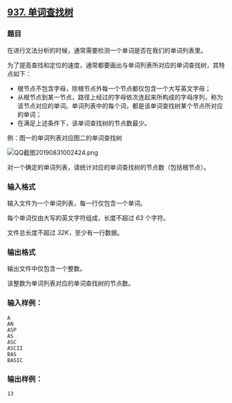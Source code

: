 ## [937. 单词查找树](https://www.acwing.com/problem/content/939/)

### 题目

在进行文法分析的时候，通常需要检测一个单词是否在我们的单词列表里。

为了提高查找和定位的速度，通常都要画出与单词列表所对应的单词查找树，其特点如下：

- 根节点不包含字母，除根节点外每一个节点都仅包含一个大写英文字母；
- 从根节点到某一节点，路径上经过的字母依次连起来所构成的字母序列，称为该节点对应的单词。单词列表中的每个词，都是该单词查找树某个节点所对应的单词；
- 在满足上述条件下，该单词查找树的节点数最少。

例：图一的单词列表对应图二的单词查找树

 ![QQ截图20190831002424.png](https://cdn.acwing.com/media/article/image/2019/08/31/19_a883c86ccb-QQ截图20190831002424.png)

对一个确定的单词列表，请统计对应的单词查找树的节点数（包括根节点）。

### 输入格式

输入文件为一个单词列表，每一行仅包含一个单词。

每个单词仅由大写的英文字符组成，长度不超过 *63* 个字符。

文件总长度不超过 *32K*，至少有一行数据。

### 输出格式

输出文件中仅包含一个整数。

该整数为单词列表对应的单词查找树的节点数。

### 输入样例：

```
A
AN
ASP
AS
ASC
ASCII
BAS
BASIC
```

### 输出样例：

```
13
```
